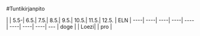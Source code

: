 #Tuntikirjanpito

|      | 5.5-| 6.5.| 7.5.| 8.5.| 9.5.| 10.5.| 11.5.| 12.5.
| ELN  | ----| ----| ----| ----| ----| ----| ----| ----| ---
| doge |
| Loezi|
| pro  |
